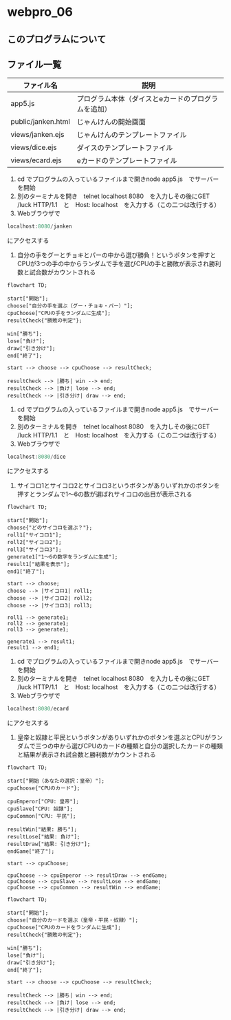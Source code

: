 # webpro_06
## このプログラムについて
## ファイル一覧
ファイル名 |説明
-|-
app5.js | プログラム本体（ダイスとeカードのプログラムを追加）
public/janken.html | じゃんけんの開始画面
views/janken.ejs | じゃんけんのテンプレートファイル
views/dice.ejs | ダイスのテンプレートファイル
views/ecard.ejs | eカードのテンプレートファイル

1. cd でプログラムの入っているファイルまで開きnode app5.js　でサーバーを開始
1. 別のターミナルを開き　telnet localhost 8080　を入力しその後にGET /luck HTTP/1.1　と　Host: localhost　を入力する（この二つは改行する）
1. Webブラウザで
```javascript
localhost:8080/janken
```
にアクセスする
1. 自分の手をグーとチョキとパーの中から選び勝負！というボタンを押すとCPUが3つの手の中からランダムで手を選びCPUの手と勝敗が表示され勝利数と試合数がカウントされる

```mermaid
flowchart TD;

start["開始"];
choose["自分の手を選ぶ（グー・チョキ・パー）"];
cpuChoose["CPUの手をランダムに生成"];
resultCheck{"勝敗の判定"};

win["勝ち"];
lose["負け"];
draw["引き分け"];
end["終了"];

start --> choose --> cpuChoose --> resultCheck;

resultCheck --> |勝ち| win --> end;
resultCheck --> |負け| lose --> end;
resultCheck --> |引き分け| draw --> end;
```




1. cd でプログラムの入っているファイルまで開きnode app5.js　でサーバーを開始
1. 別のターミナルを開き　telnet localhost 8080　を入力しその後にGET /luck HTTP/1.1　と　Host: localhost　を入力する（この二つは改行する）
1. Webブラウザで
```javascript
localhost:8080/dice
```
にアクセスする
1. サイコロ1とサイコロ2とサイコロ3というボタンがありいずれかのボタンを押すとランダムで1〜6の数が選ばれサイコロの出目が表示される

```mermaid
flowchart TD;

start["開始"];
choose{"どのサイコロを選ぶ？"};
roll1["サイコロ1"];
roll2["サイコロ2"];
roll3["サイコロ3"];
generate1["1〜6の数字をランダムに生成"];
result1["結果を表示"];
end1["終了"];

start --> choose;
choose --> |サイコロ1| roll1;
choose --> |サイコロ2| roll2;
choose --> |サイコロ3| roll3;

roll1 --> generate1;
roll2 --> generate1;
roll3 --> generate1;

generate1 --> result1;
result1 --> end1;
```



1. cd でプログラムの入っているファイルまで開きnode app5.js　でサーバーを開始
1. 別のターミナルを開き　telnet localhost 8080　を入力しその後にGET /luck HTTP/1.1　と　Host: localhost　を入力する（この二つは改行する）
1. Webブラウザで
```javascript
localhost:8080/ecard
```
にアクセスする
1. 皇帝と奴隷と平民というボタンがありいずれかのボタンを選ぶとCPUがランダムで三つの中から選びCPUのカードの種類と自分の選択したカードの種類と結果が表示され試合数と勝利数がカウントされる

```mermaid
flowchart TD;

start["開始（あなたの選択：皇帝）"];
cpuChoose{"CPUのカード"};

cpuEmperor["CPU: 皇帝"];
cpuSlave["CPU: 奴隷"];
cpuCommon["CPU: 平民"];

resultWin["結果: 勝ち"];
resultLose["結果: 負け"];
resultDraw["結果: 引き分け"];
endGame["終了"];

start --> cpuChoose;

cpuChoose --> cpuEmperor --> resultDraw --> endGame;
cpuChoose --> cpuSlave --> resultLose --> endGame;
cpuChoose --> cpuCommon --> resultWin --> endGame;
```


```mermaid
flowchart TD;

start["開始"];
choose["自分のカードを選ぶ（皇帝・平民・奴隷）"];
cpuChoose["CPUのカードをランダムに生成"];
resultCheck{"勝敗の判定"};

win["勝ち"];
lose["負け"];
draw["引き分け"];
end["終了"];

start --> choose --> cpuChoose --> resultCheck;

resultCheck --> |勝ち| win --> end;
resultCheck --> |負け| lose --> end;
resultCheck --> |引き分け| draw --> end;





